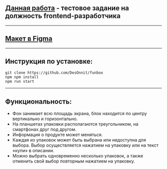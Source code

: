 ## [Данная работа](http://vadkor3z.beget.tech/) - тестовое задание на должность frontend-разработчика
___
## [Макет в Figma](https://www.figma.com/file/uEnAfwBQOSB1TBejd62WVK/prototype)
___
## Инструкция по установке: 

```
git clone https://github.com/DesOnnit/funbox
npm npm install
npm run start
```
___
## Функциональность:
* Фон занимает всю площадь экрана, блок находится по центру вертикально и горизонтально. 
* На планшетах упаковки располагаются треугольником, на смартфонах друг под другом. 
* Информация о продукте может меняться. 
* Каждая из упаковок может быть выбрана или недоступна для выбора. Выбор осуществляется нажатием на упаковку или на текст «купи» в описании. 
* Можно выбрать одновременно несколько упаковок, а также отменить свой выбор повторным нажатием на упаковку. 
